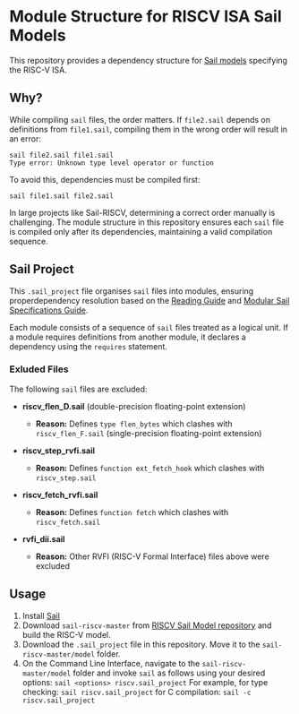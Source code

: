 # Module Structure for RISCV ISA Sail Models
This repository provides a dependency structure for [Sail models](https://github.com/riscv/sail-riscv) specifying the RISC-V ISA.

## Why?
While compiling `sail` files, the order matters. If `file2.sail` depends on definitions from `file1.sail`, compiling them in the wrong order will result in an error: <br />

```
sail file2.sail file1.sail
Type error: Unknown type level operator or function
```

To avoid this, dependencies must be compiled first:<br />

```sail file1.sail file2.sail```

In large projects like Sail-RISCV, determining a correct order manually is challenging. The module structure in this repository ensures each `sail` file is compiled only after its dependencies, maintaining a valid compilation sequence. 

## Sail Project
This `.sail_project` file organises `sail` files into modules, ensuring properdependency resolution based on the [Reading Guide](https://github.com/riscv/sail-riscv/blob/master/doc/ReadingGuide.md) and [Modular Sail Specifications Guide](https://github.com/rems-project/sail/blob/sail2/doc/asciidoc/modules.adoc).

Each module consists of a sequence of `sail` files treated as a logical unit. If a module requires definitions from another module, it declares a dependency using the `requires` statement. 

### Exluded Files
The following `sail` files are excluded:

- **riscv_flen_D.sail** (double-precision floating-point extension)  
  - **Reason:** Defines `type flen_bytes` which clashes with `riscv_flen_F.sail` (single-precision floating-point extension)

- **riscv_step_rvfi.sail**  
  - **Reason:** Defines `function ext_fetch_hook` which clashes with `riscv_step.sail`

- **riscv_fetch_rvfi.sail**  
  - **Reason:** Defines `function fetch` which clashes with `riscv_fetch.sail` 

- **rvfi_dii.sail**
  - **Reason:** Other RVFI (RISC-V Formal Interface) files above were excluded
 
## Usage
1. Install [Sail](https://github.com/rems-project/sail)
2. Download `sail-riscv-master` from [RISCV Sail Model repository](https://github.com/riscv/sail-riscv/tree/master) and build the RISC-V model.
3. Download the `.sail_project` file in this repository. Move it to the `sail-riscv-master/model` folder.
4. On the Command Line Interface, navigate to the `sail-riscv-master/model` folder and invoke `sail` as follows using your desired options: `sail <options> riscv.sail_project`
     For example, for type checking: `sail riscv.sail_project`
                  for C compilation: `sail -c riscv.sail_project`



